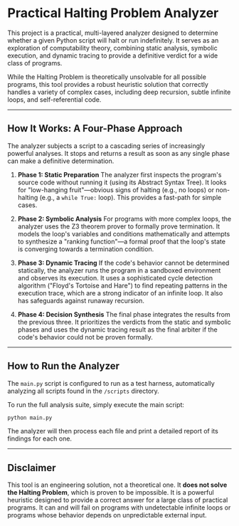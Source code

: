 # Practical Halting Problem Analyzer

This project is a practical, multi-layered analyzer designed to determine whether a given Python script will halt or run indefinitely. It serves as an exploration of computability theory, combining static analysis, symbolic execution, and dynamic tracing to provide a definitive verdict for a wide class of programs.

While the Halting Problem is theoretically unsolvable for all possible programs, this tool provides a robust heuristic solution that correctly handles a variety of complex cases, including deep recursion, subtle infinite loops, and self-referential code.

---

## How It Works: A Four-Phase Approach

The analyzer subjects a script to a cascading series of increasingly powerful analyses. It stops and returns a result as soon as any single phase can make a definitive determination.

1.  **Phase 1: Static Preparation**
    The analyzer first inspects the program's source code without running it (using its Abstract Syntax Tree). It looks for "low-hanging fruit"—obvious signs of halting (e.g., no loops) or non-halting (e.g., a `while True:` loop). This provides a fast-path for simple cases.

2.  **Phase 2: Symbolic Analysis**
    For programs with more complex loops, the analyzer uses the Z3 theorem prover to formally prove termination. It models the loop's variables and conditions mathematically and attempts to synthesize a "ranking function"—a formal proof that the loop's state is converging towards a termination condition.

3.  **Phase 3: Dynamic Tracing**
    If the code's behavior cannot be determined statically, the analyzer runs the program in a sandboxed environment and observes its execution. It uses a sophisticated cycle detection algorithm ("Floyd's Tortoise and Hare") to find repeating patterns in the execution trace, which are a strong indicator of an infinite loop. It also has safeguards against runaway recursion.

4.  **Phase 4: Decision Synthesis**
    The final phase integrates the results from the previous three. It prioritizes the verdicts from the static and symbolic phases and uses the dynamic tracing result as the final arbiter if the code's behavior could not be proven formally.

---

## How to Run the Analyzer

The `main.py` script is configured to run as a test harness, automatically analyzing all scripts found in the `/scripts` directory.

To run the full analysis suite, simply execute the main script:

```bash
python main.py
```

The analyzer will then process each file and print a detailed report of its findings for each one.

---

## Disclaimer

This tool is an engineering solution, not a theoretical one. It **does not solve the Halting Problem**, which is proven to be impossible. It is a powerful heuristic designed to provide a correct answer for a large class of practical programs. It can and will fail on programs with undetectable infinite loops or programs whose behavior depends on unpredictable external input.